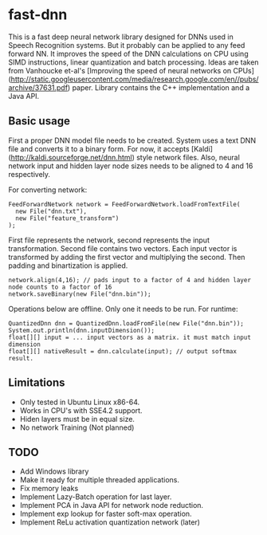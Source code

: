 # fast-dnn
This is a fast deep neural network library designed for DNNs used in Speech Recognition systems. But it probably can be applied to any feed forward NN.
It improves the speed of the DNN calculations on CPU using SIMD instructions, linear quantization and batch processing. Ideas are taken from Vanhoucke et-al's [Improving the speed of neural networks on CPUs] (http://static.googleusercontent.com/media/research.google.com/en//pubs/archive/37631.pdf) paper. Library contains the C++ implementation and a Java API.

## Basic usage
First a proper DNN model file needs to be created. System uses a text DNN file and converts it to a binary form. For now, it accepts [Kaldi] (http://kaldi.sourceforge.net/dnn.html) style network files. Also, neural network input and hidden layer node sizes needs to be aligned to 4 and 16 respectively.

For converting network:

	FeedForwardNetwork network = FeedForwardNetwork.loadFromTextFile(
	  new File("dnn.txt"),
	  new File("feature_transform")
	);

First file represents the network, second represents the input transformation. Second file contains two vectors. Each input vector is transformed by adding the first vector and multiplying the second. Then padding and binartization is applied.

	network.align(4,16); // pads input to a factor of 4 and hidden layer node counts to a factor of 16
	network.saveBinary(new File("dnn.bin"));

Operations below are offline. Only one it needs to be run. For runtime:

	QuantizedDnn dnn = QuantizedDnn.loadFromFile(new File("dnn.bin"));
	System.out.println(dnn.inputDimension());
	float[][] input = ... input vectors as a matrix. it must match input dimension
	float[][] nativeResult = dnn.calculate(input); // output softmax result. 

## Limitations
* Only tested in Ubuntu Linux x86-64. 
* Works in CPU's with SSE4.2 support.
* Hiden layers must be in equal size.
* No network Training (Not planned)

## TODO
* Add Windows library
* Make it ready for multiple threaded applications.
* Fix memory leaks
* Implement Lazy-Batch operation for last layer.
* Implement PCA in Java API for network node reduction.
* Implement exp lookup for faster soft-max operation.
* Implement ReLu activation quantization network (later)
